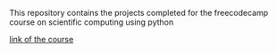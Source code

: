 

This repository contains the projects completed for the freecodecamp course on scientific computing using python

[link of the course]( https://www.freecodecamp.org/learn/scientific-computing-with-python/#scientific-computing-with-python-projects)
